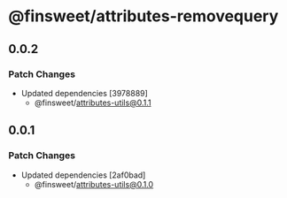 # @finsweet/attributes-removequery

## 0.0.2

### Patch Changes

- Updated dependencies [3978889]
  - @finsweet/attributes-utils@0.1.1

## 0.0.1

### Patch Changes

- Updated dependencies [2af0bad]
  - @finsweet/attributes-utils@0.1.0
